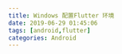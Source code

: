 ```yaml
---
title: Windows 配置Flutter 环境
date: 2019-06-29 01:45:06
tags: [android,flutter]
categories: Android
---
```

